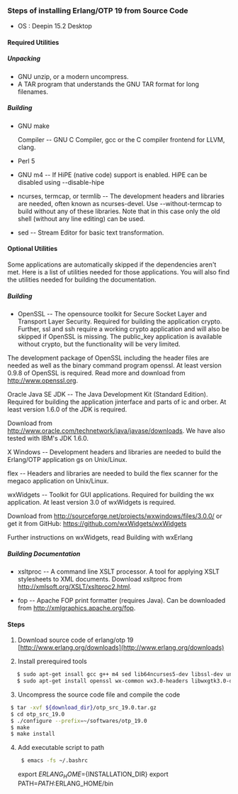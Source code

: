### Steps of installing Erlang/OTP 19 from Source Code

* OS : Deepin 15.2 Desktop

#### Required Utilities


##### Unpacking

* GNU unzip, or a modern uncompress.
* A TAR program that understands the GNU TAR format for long filenames.


##### Building

* GNU make
  
  Compiler -- GNU C Compiler, gcc or the C compiler frontend for LLVM, clang.
* Perl 5
* GNU m4 -- If HiPE (native code) support is enabled. HiPE can be disabled using --disable-hipe
* ncurses, termcap, or termlib -- The development headers and libraries are needed, often known as ncurses-devel. Use --without-termcap to build without any of these libraries. Note that in this case only the old shell (without any line editing) can be used.
* sed -- Stream Editor for basic text transformation.

#### Optional Utilities

Some applications are automatically skipped if the dependencies aren't met. Here is a list of utilities needed for those applications. You will also find the utilities needed for building the documentation.

##### Building

*  OpenSSL -- The opensource toolkit for Secure Socket Layer and Transport Layer Security. Required for building the application crypto. Further, ssl and ssh require a working crypto application and will also be skipped if OpenSSL is missing. The public_key application is available without crypto, but the functionality will be very limited.

  The development package of OpenSSL including the header files are needed as well as the binary command program openssl. At least version 0.9.8 of OpenSSL is required. Read more and download from http://www.openssl.org.

Oracle Java SE JDK -- The Java Development Kit (Standard Edition). Required for building the application jinterface and parts of ic and orber. At least version 1.6.0 of the JDK is required.

Download from http://www.oracle.com/technetwork/java/javase/downloads. We have also tested with IBM's JDK 1.6.0.

X Windows -- Development headers and libraries are needed to build the Erlang/OTP application gs on Unix/Linux.

flex -- Headers and libraries are needed to build the flex scanner for the megaco application on Unix/Linux.

wxWidgets -- Toolkit for GUI applications. Required for building the wx application. At least version 3.0 of wxWidgets is required.

Download from http://sourceforge.net/projects/wxwindows/files/3.0.0/ or get it from GitHub: https://github.com/wxWidgets/wxWidgets

Further instructions on wxWidgets, read Building with wxErlang

##### Building Documentation

* xsltproc -- A command line XSLT processor.
A tool for applying XSLT stylesheets to XML documents. Download xsltproc from http://xmlsoft.org/XSLT/xsltproc2.html.

* fop -- Apache FOP print formatter (requires Java). Can be downloaded from http://xmlgraphics.apache.org/fop.

#### Steps

1. Download source code of erlang/otp 19
[http://www.erlang.org/downloads](http://www.erlang.org/downloads)

2. Install prerequired tools
 ```bash
    $ sudo apt-get insall gcc g++ m4 sed lib64ncurses5-dev libssl-dev unixodbc-dev
    $ sudo apt-get install openssl wx-common wx3.0-headers libwxgtk3.0-dev xsltproc fop libxml2-dev libxml2-utils
 ```
3. Uncompress the source code file and compile the code
  ```bash
   $ tar -xvf ${download_dir}/otp_src_19.0.tar.gz 
   $ cd otp_src_19.0
   $ ./configure --prefix=~/softwares/otp_19.0
   $ make
   $ make install
  ```
4. Add executable script to path

    ```bash
     $ emacs -fs ~/.bashrc  
    ```
    export $ERLANG_HOME=${INSTALLATION_DIR}
    export PATH=$PATH:$ERLANG_HOME/bin

